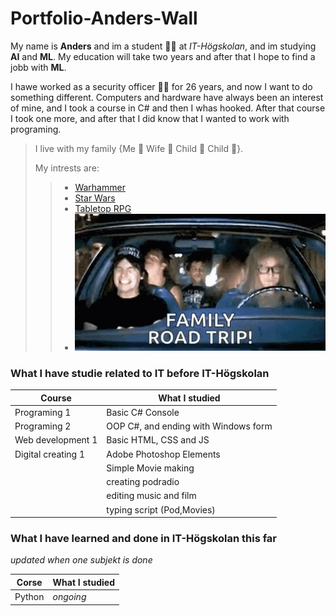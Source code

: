 # Portfolio-Anders-Wall

My name is **Anders** and im a student :man_student: at *IT-Högskolan*, and im studying **AI** and **ML**.
My education will take two years and after that I hope to find a jobb with **ML**.

I hawe worked as a security officer :guardsman: for 26 years, and now I want to do something different.
Computers and hardware have always been an interest of mine, and I took a course in C# and then I whas hooked.
After that course I took one more, and after that I did know that I wanted to work with programing.

>I live with my family {Me :man: Wife :woman: Child :boy: Child :girl:}.
>
>My intrests are:
>
>   >- [Warhammer](https://en.wikipedia.org/wiki/Warhammer_40,000)
>   >- [Star Wars](https://sv.wikipedia.org/wiki/Star_Wars)
>   >- [Tabletop RPG](https://en.wikipedia.org/wiki/Tabletop_role-playing_game)
>   >- ![Roadtripps](assets/waynes-world-mike-myers.gif)

### What I have studie related to IT before IT-Högskolan ###

Course | What I studied  | 
--- | --- |
Programing 1 | Basic C# Console |
Programing 2 | OOP C#, and ending with Windows form |
Web development 1 | Basic HTML, CSS and JS |
Digital creating 1 | Adobe Photoshop Elements |
| | Simple Movie making| 
| |creating podradio|
| | editing music and film|
| | typing script (Pod,Movies)|

### What I have learned and done in IT-Högskolan this far ###

*updated when one subjekt is done*

Corse | What I studied  | 
--- | --- |
Python | *ongoing*|





